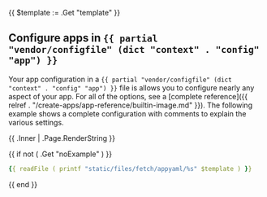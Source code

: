 <!-- shortcode start {{ .Name }} -->
{{ $template := .Get "template" }}
## Configure apps in `{{ partial "vendor/configfile" (dict "context" . "config" "app") }}`

Your app configuration in a  `{{ partial "vendor/configfile" (dict "context" . "config" "app") }}` file is allows you to configure nearly any aspect of your app.
For all of the options, see a [complete reference]({{ relref . "/create-apps/app-reference/builtin-image.md" }}).
The following example shows a complete configuration with comments to explain the various settings.

{{ .Inner | .Page.RenderString }}

{{ if not ( .Get "noExample" ) }}
```yaml {configFile="app"}
{{ readFile ( printf "static/files/fetch/appyaml/%s" $template ) }}
```
{{ end }}
<!-- shortcode end {{ .Name }} -->
